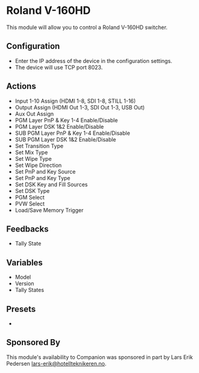 # Roland V-160HD
This module will allow you to control a Roland V-160HD switcher.

## Configuration
* Enter the IP address of the device in the configuration settings.
* The device will use TCP port 8023.

## Actions

* Input 1-10 Assign (HDMI 1-8, SDI 1-8, STILL 1-16)
* Output Assign (HDMI Out 1-3, SDI Out 1-3, USB Out)
* Aux Out Assign
* PGM Layer PnP & Key 1-4 Enable/Disable
* PGM Layer DSK 1&2 Enable/Disable
* SUB PGM Layer PnP & Key 1-4 Enable/Disable
* SUB PGM Layer DSK 1&2 Enable/Disable
* Set Transition Type
* Set Mix Type
* Set Wipe Type
* Set Wipe Direction
* Set PnP and Key Source
* Set PnP and Key Type
* Set DSK Key and Fill Sources
* Set DSK Type
* PGM Select
* PVW Select
* Load/Save Memory Trigger

## Feedbacks

* Tally State

## Variables

* Model
* Version
* Tally States

## Presets

* 

## Sponsored By
This module's availability to Companion was sponsored in part by Lars Erik Pedersen <lars-erik@hotellteknikeren.no>.